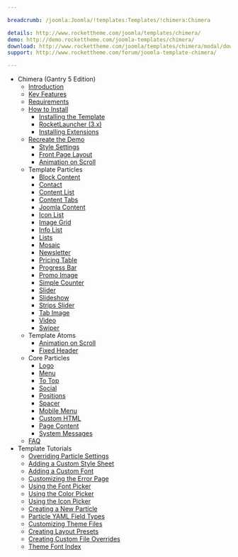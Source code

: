 ```yaml
---

breadcrumb: /joomla:Joomla/!templates:Templates/!chimera:Chimera

details: http://www.rockettheme.com/joomla/templates/chimera/
demo: http://demo.rockettheme.com/joomla-templates/chimera/
download: http://www.rockettheme.com/joomla/templates/chimera/modal/downloads
support: http://www.rockettheme.com/forum/joomla-template-chimera/

---
```


* Chimera (Gantry 5 Edition)
    + [Introduction]()
    * [Key Features](INDEX.md#key-features)
    * [Requirements](INDEX.md#requirements)
    * [How to Install](../../platform/templates.md#how-to-install)
        * [Installing the Template](http://docs.gantry.org/gantry5/basics/installation#installing-a-gantry-theme)
        * [RocketLauncher (3.x)](../../platform/rocketlauncher_3x.md)
        * [Installing Extensions](../../platform/extensions.md#how-to-install-an-extension)
    * [Recreate the Demo](demo.md)
        * [Style Settings](demo_settings.md)
        * [Front Page Layout](demo.md#home-page-layout-presets)
        - [Animation on Scroll](atom_aos.md)         
    + Template Particles  
        + [Block Content](particle_block.md)
        + [Contact](particle_contact.md)
        + [Content List](particle_contentlist.md)
        + [Content Tabs](particle_contenttabs.md)
        + [Joomla Content](particle_joomla.md)
        + [Icon List](particle_iconlist.md)
        + [Image Grid](particle_image.md)
        + [Info List](particle_info.md)
        + [Lists](particle_lists.md)
        + [Mosaic](particle_mosaic.md)
        + [Newsletter](particle_newsletter.md)
        + [Pricing Table](particle_pricing.md)
        + [Progress Bar](particle_progressbar.md)
        + [Promo Image](particle_promoimage.md)
        + [Simple Counter](particle_simplecounter.md)
        + [Slider](particle_slider.md)
        + [Slideshow](particle_slideshow.md)
        + [Strips Slider](particle_stripsslider.md)
        + [Tab Image](particle_tabimage.md)
        + [Video](particle_video.md)
        + [Swiper](particle_swiper.md)
    + Template Atoms
        + [Animation on Scroll](atom_aos.md)
        + [Fixed Header](atom_fixedheader.md)
    + Core Particles
        + [Logo](http://docs.gantry.org/gantry5/particles/logo)
        + [Menu](http://docs.gantry.org/gantry5/particles/menu-control)
        + [To Top](http://docs.gantry.org/gantry5/particles/to-top)
        + [Social](http://docs.gantry.org/gantry5/particles/social)
        + [Positions](http://docs.gantry.org/gantry5/particles/position)
        + [Spacer](http://docs.gantry.org/gantry5/particles/spacer)
        + [Mobile Menu](http://docs.gantry.org/gantry5/particles/mobile-menu)
        + [Custom HTML](http://docs.gantry.org/gantry5/particles/custom-html)
        + [Page Content](http://docs.gantry.org/gantry5/particles/page-content)
        + [System Messages](http://docs.gantry.org/gantry5/particles/system-messages)
    + [FAQ](faq.md)
* Template Tutorials
    * [Overriding Particle Settings](http://docs.gantry.org/gantry5/tutorials/overriding-particle-settings)
    * [Adding a Custom Style Sheet](http://docs.gantry.org/gantry5/tutorials/adding-a-custom-style-sheet)
    * [Adding a Custom Font](http://docs.gantry.org/gantry5/tutorials/fonts)
    * [Customizing the Error Page](http://docs.gantry.org/gantry5/tutorials/customize-the-error-page)
    * [Using the Font Picker](http://docs.gantry.org/gantry5/tutorials/using-the-font-picker)
    * [Using the Color Picker](http://docs.gantry.org/gantry5/tutorials/using-the-color-picker)
    * [Using the Icon Picker](http://docs.gantry.org/gantry5/tutorials/using-the-icon-picker)
    * [Creating a New Particle](http://docs.gantry.org/gantry5/advanced/creating-a-new-particle)
    * [Particle YAML Field Types](http://docs.gantry.org/gantry5/advanced/particle-yaml-field-types)
    * [Customizing Theme Files](http://docs.gantry.org/gantry5/advanced/customizing-theme-files)
    * [Creating Layout Presets](http://docs.gantry.org/gantry5/advanced/creating-layout-presets)
    * [Creating Custom File Overrides](http://docs.gantry.org/gantry5/advanced/file-overrides)
    * [Theme Font Index](../../../technical_tips/general/font_index.md)
